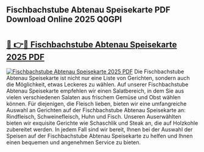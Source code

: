 ## Fischbachstube Abtenau Speisekarte PDF Download Online 2025 Q0GPl

# <h2><a href="http://gc8w14h.nevu.top/?p=Fischbachstube+Abtenau+Speisekarte">🔗 👉🔴 Fischbachstube Abtenau Speisekarte 2025 PDF</a></h2>

[![Fischbachstube Abtenau Speisekarte 2025 PDF](https://i.imgur.com/dBaPXMq.png)](http://gc8w14h.nevu.top/?p=Fischbachstube+Abtenau+Speisekarte)
Die Fischbachstube Abtenau Speisekarte ist nicht nur eine Liste von Gerichten, sondern auch die Möglichkeit, etwas Leckeres zu wählen. Auf unserer Fischbachstube Abtenau Speisekarte empfehlen wir einen Salatbereich, in dem Sie aus vielen verschiedenen Salaten aus frischem Gemüse und Obst wählen können. Für diejenigen, die Fleisch lieben, bieten wir eine umfangreiche Auswahl an Gerichten auf der Fischbachstube Abtenau Speisekarte an: Rindfleisch, Schweinefleisch, Huhn und Fisch. Unseren Auserwählten bieten wir exquisite Gerichte wie Schaschlik und Steak an, die auf Holzkohle zubereitet werden. In jedem Fall sind wir bereit, Ihnen bei der Auswahl der Speisen auf der Fischbachstube Abtenau Speisekarte zu helfen und Ihnen einen bequemen und angenehmen Service zu bieten.

